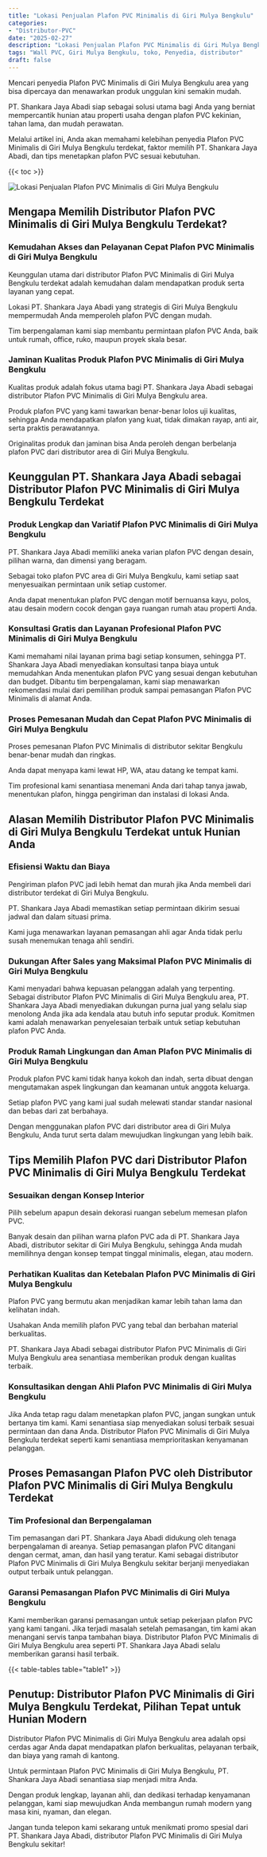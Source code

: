 ```yaml
---
title: "Lokasi Penjualan Plafon PVC Minimalis di Giri Mulya Bengkulu"
categories: 
- "Distributor-PVC"
date: "2025-02-27"
description: "Lokasi Penjualan Plafon PVC Minimalis di Giri Mulya Bengkulu bagi rumah, perkantoran, serta toko. Produk terbaik, variasi motif, warna menarik, dengan servis pemasangan oleh teknisi profesional serta kepastian resmi!|Layanan distribusi Plafon PVC Minimalis di Giri Mulya Bengkulu bagi kebutuhan hunian, office, atau gerai, dengan material unggulan dan instalasi oleh tenaga ahli berpengalaman dan kepastian resmi.|Pilihan Plafon PVC Minimalis di Giri Mulya Bengkulu yang andal untuk rumah, office, dan gerai, bersama material terbaik dan pemasangan oleh tim ahli serta garansi resmi.|Penyediaan Plafon PVC Minimalis di Giri Mulya Bengkulu untuk tempat tinggal, perkantoran, dan toko, beserta material terbaik dan instalasi oleh teknisi profesional, lengkap dengan kepastian resmi.}"
tags: "Wall PVC, Giri Mulya Bengkulu, toko, Penyedia, distributor"
draft: false
---
```


Mencari penyedia Plafon PVC Minimalis di Giri Mulya Bengkulu area yang bisa dipercaya dan menawarkan produk unggulan kini semakin mudah.

PT. Shankara Jaya Abadi siap sebagai solusi utama bagi Anda yang berniat mempercantik hunian atau properti usaha dengan plafon PVC kekinian, tahan lama, dan mudah perawatan.

Melalui artikel ini, Anda akan memahami kelebihan penyedia Plafon PVC Minimalis di Giri Mulya Bengkulu terdekat, faktor memilih PT. Shankara Jaya Abadi, dan tips menetapkan plafon PVC sesuai kebutuhan.

{{< toc >}}

![Lokasi Penjualan Plafon PVC Minimalis di Giri Mulya Bengkulu](/images/Distributor-PVC/Lokasi-Penjualan-Plafon-PVC-Minimalis-di-Giri-Mulya-Bengkulu.png)


## Mengapa Memilih Distributor Plafon PVC Minimalis di Giri Mulya Bengkulu Terdekat?

### Kemudahan Akses dan Pelayanan Cepat Plafon PVC Minimalis di Giri Mulya Bengkulu

Keunggulan utama dari distributor Plafon PVC Minimalis di Giri Mulya Bengkulu terdekat adalah kemudahan dalam mendapatkan produk serta layanan yang cepat.

Lokasi PT. Shankara Jaya Abadi yang strategis di Giri Mulya Bengkulu mempermudah Anda memperoleh plafon PVC dengan mudah.

Tim berpengalaman kami siap membantu permintaan plafon PVC Anda, baik untuk rumah, office, ruko, maupun proyek skala besar.

### Jaminan Kualitas Produk Plafon PVC Minimalis di Giri Mulya Bengkulu

Kualitas produk adalah fokus utama bagi PT. Shankara Jaya Abadi sebagai distributor Plafon PVC Minimalis di Giri Mulya Bengkulu area.

Produk plafon PVC yang kami tawarkan benar-benar lolos uji kualitas, sehingga Anda mendapatkan plafon yang kuat, tidak dimakan rayap, anti air, serta praktis perawatannya.

Originalitas produk dan jaminan bisa Anda peroleh dengan berbelanja plafon PVC dari distributor area di Giri Mulya Bengkulu.

## Keunggulan PT. Shankara Jaya Abadi sebagai Distributor Plafon PVC Minimalis di Giri Mulya Bengkulu Terdekat

### Produk Lengkap dan Variatif Plafon PVC Minimalis di Giri Mulya Bengkulu

PT. Shankara Jaya Abadi memiliki aneka varian plafon PVC dengan desain, pilihan warna, dan dimensi yang beragam.

Sebagai toko plafon PVC area di Giri Mulya Bengkulu, kami setiap saat menyesuaikan permintaan unik setiap customer.

Anda dapat menentukan plafon PVC dengan motif bernuansa kayu, polos, atau desain modern cocok dengan gaya ruangan rumah atau properti Anda.

### Konsultasi Gratis dan Layanan Profesional Plafon PVC Minimalis di Giri Mulya Bengkulu

Kami memahami nilai layanan prima bagi setiap konsumen, sehingga PT. Shankara Jaya Abadi menyediakan konsultasi tanpa biaya untuk memudahkan Anda menentukan plafon PVC yang sesuai dengan kebutuhan dan budget. Dibantu tim berpengalaman, kami siap menawarkan rekomendasi mulai dari pemilihan produk sampai pemasangan Plafon PVC Minimalis di alamat Anda.

### Proses Pemesanan Mudah dan Cepat Plafon PVC Minimalis di Giri Mulya Bengkulu

Proses pemesanan Plafon PVC Minimalis di distributor sekitar Bengkulu benar-benar mudah dan ringkas.

Anda dapat menyapa kami lewat HP, WA, atau datang ke tempat kami.

Tim profesional kami senantiasa menemani Anda dari tahap tanya jawab, menentukan plafon, hingga pengiriman dan instalasi di lokasi Anda.

## Alasan Memilih Distributor Plafon PVC Minimalis di Giri Mulya Bengkulu Terdekat untuk Hunian Anda

### Efisiensi Waktu dan Biaya

Pengiriman plafon PVC jadi lebih hemat dan murah jika Anda membeli dari distributor terdekat di Giri Mulya Bengkulu.

PT. Shankara Jaya Abadi memastikan setiap permintaan dikirim sesuai jadwal dan dalam situasi prima.

Kami juga menawarkan layanan pemasangan ahli agar Anda tidak perlu susah menemukan tenaga ahli sendiri.

### Dukungan After Sales yang Maksimal Plafon PVC Minimalis di Giri Mulya Bengkulu

Kami menyadari bahwa kepuasan pelanggan adalah yang terpenting. Sebagai distributor Plafon PVC Minimalis di Giri Mulya Bengkulu area, PT. Shankara Jaya Abadi menyediakan dukungan purna jual yang selalu siap menolong Anda jika ada kendala atau butuh info seputar produk. Komitmen kami adalah menawarkan penyelesaian terbaik untuk setiap kebutuhan plafon PVC Anda.

### Produk Ramah Lingkungan dan Aman Plafon PVC Minimalis di Giri Mulya Bengkulu

Produk plafon PVC kami tidak hanya kokoh dan indah, serta dibuat dengan mengutamakan aspek lingkungan dan keamanan untuk anggota keluarga.

Setiap plafon PVC yang kami jual sudah melewati standar standar nasional dan bebas dari zat berbahaya.

Dengan menggunakan plafon PVC dari distributor area di Giri Mulya Bengkulu, Anda turut serta dalam mewujudkan lingkungan yang lebih baik.

## Tips Memilih Plafon PVC dari Distributor Plafon PVC Minimalis di Giri Mulya Bengkulu Terdekat

### Sesuaikan dengan Konsep Interior

Pilih sebelum apapun desain dekorasi ruangan sebelum memesan plafon PVC.

Banyak desain dan pilihan warna plafon PVC ada di PT. Shankara Jaya Abadi, distributor sekitar di Giri Mulya Bengkulu, sehingga Anda mudah memilihnya dengan konsep tempat tinggal minimalis, elegan, atau modern.

### Perhatikan Kualitas dan Ketebalan Plafon PVC Minimalis di Giri Mulya Bengkulu

Plafon PVC yang bermutu akan menjadikan kamar lebih tahan lama dan kelihatan indah.

Usahakan Anda memilih plafon PVC yang tebal dan berbahan material berkualitas.

PT. Shankara Jaya Abadi sebagai distributor Plafon PVC Minimalis di Giri Mulya Bengkulu area senantiasa memberikan produk dengan kualitas terbaik.

### Konsultasikan dengan Ahli Plafon PVC Minimalis di Giri Mulya Bengkulu

Jika Anda tetap ragu dalam menetapkan plafon PVC, jangan sungkan untuk bertanya tim kami. Kami senantiasa siap menyediakan solusi terbaik sesuai permintaan dan dana Anda. Distributor Plafon PVC Minimalis di Giri Mulya Bengkulu terdekat seperti kami senantiasa memprioritaskan kenyamanan pelanggan.

## Proses Pemasangan Plafon PVC oleh Distributor Plafon PVC Minimalis di Giri Mulya Bengkulu Terdekat

### Tim Profesional dan Berpengalaman

Tim pemasangan dari PT. Shankara Jaya Abadi didukung oleh tenaga berpengalaman di areanya. Setiap pemasangan plafon PVC ditangani dengan cermat, aman, dan hasil yang teratur. Kami sebagai distributor Plafon PVC Minimalis di Giri Mulya Bengkulu sekitar berjanji menyediakan output terbaik untuk pelanggan.

### Garansi Pemasangan Plafon PVC Minimalis di Giri Mulya Bengkulu

Kami memberikan garansi pemasangan untuk setiap pekerjaan plafon PVC yang kami tangani. Jika terjadi masalah setelah pemasangan, tim kami akan menangani servis tanpa tambahan biaya. Distributor Plafon PVC Minimalis di Giri Mulya Bengkulu area seperti PT. Shankara Jaya Abadi selalu memberikan garansi hasil terbaik.

{{< table-tables table="table1" >}}

## Penutup: Distributor Plafon PVC Minimalis di Giri Mulya Bengkulu Terdekat, Pilihan Tepat untuk Hunian Modern

Distributor Plafon PVC Minimalis di Giri Mulya Bengkulu area adalah opsi cerdas agar Anda dapat mendapatkan plafon berkualitas, pelayanan terbaik, dan biaya yang ramah di kantong.

Untuk permintaan Plafon PVC Minimalis di Giri Mulya Bengkulu, PT. Shankara Jaya Abadi senantiasa siap menjadi mitra Anda.

Dengan produk lengkap, layanan ahli, dan dedikasi terhadap kenyamanan pelanggan, kami siap mewujudkan Anda membangun rumah modern yang masa kini, nyaman, dan elegan.

Jangan tunda telepon kami sekarang untuk menikmati promo spesial dari PT. Shankara Jaya Abadi, distributor Plafon PVC Minimalis di Giri Mulya Bengkulu sekitar!